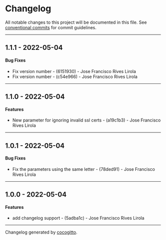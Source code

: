 # Changelog
All notable changes to this project will be documented in this file. See [conventional commits](https://www.conventionalcommits.org/) for commit guidelines.

- - -
## 1.1.1 - 2022-05-04
#### Bug Fixes
- Fix version number - (6151930) - Jose Francisco Rives Lirola
- Fix version number - (c54e966) - Jose Francisco Rives Lirola
- - -

## 1.1.0 - 2022-05-04
#### Features
- New parameter for ignoring invalid ssl certs - (a19c1b3) - Jose Francisco Rives Lirola
- - -

## 1.0.1 - 2022-05-04
#### Bug Fixes
- Fix the parameters using the same letter - (78ded91) - Jose Francisco Rives Lirola
- - -

## 1.0.0 - 2022-05-04
#### Features
- add changelog support - (5adba1c) - Jose Francisco Rives Lirola
- - -

Changelog generated by [cocogitto](https://github.com/cocogitto/cocogitto).